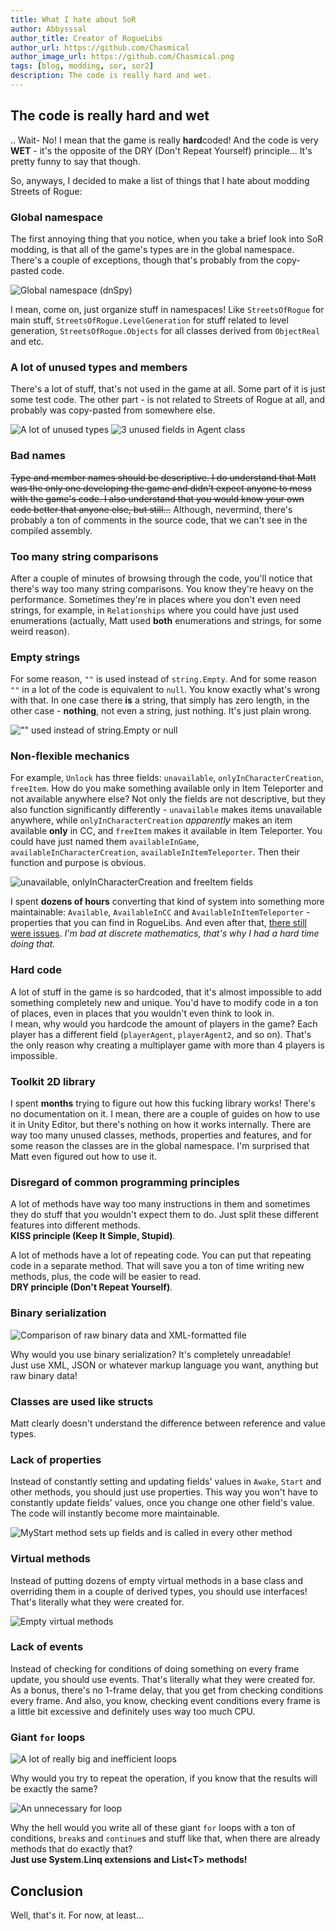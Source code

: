 ```yaml
---
title: What I hate about SoR
author: Abbysssal
author_title: Creator of RogueLibs
author_url: https://github.com/Chasmical
author_image_url: https://github.com/Chasmical.png
tags: [blog, modding, sor, sor2]
description: The code is really hard and wet.
---
```


## The code is really hard and wet

.. Wait- No! I mean that the game is really **hard**coded! And the code is very **WET** - it's the opposite of the DRY (Don't Repeat Yourself) principle... It's pretty funny to say that though.

So, anyways, I decided to make a list of things that I hate about modding Streets of Rogue:

<!--truncate-->

### Global namespace

The first annoying thing that you notice, when you take a brief look into SoR modding, is that all of the game's types are in the global namespace. There's a couple of exceptions, though that's probably from the copy-pasted code.

![Global namespace (dnSpy)](https://imgur.com/HYDcvxx.png)

I mean, come on, just organize stuff in namespaces! Like `StreetsOfRogue` for main stuff, `StreetsOfRogue.LevelGeneration` for stuff related to level generation, `StreetsOfRogue.Objects` for all classes derived from `ObjectReal` and etc.

### A lot of unused types and members

There's a lot of stuff, that's not used in the game at all. Some part of it is just some test code. The other part - is not related to Streets of Rogue at all, and probably was copy-pasted from somewhere else.

![A lot of unused types](https://imgur.com/XNeeF8Q.png)
![3 unused fields in Agent class](https://imgur.com/REhaTil.png)

### Bad names

~~Type and member names should be descriptive. I do understand that Matt was the only one developing the game and didn't expect anyone to mess with the game's code. I also understand that you would know your own code better that anyone else, but still...~~ Although, nevermind, there's probably a ton of comments in the source code, that we can't see in the compiled assembly.

### Too many string comparisons

After a couple of minutes of browsing through the code, you'll notice that there's way too many string comparisons. You know they're heavy on the performance. Sometimes they're in places where you don't even need strings, for example, in `Relationships` where you could have just used enumerations (actually, Matt used **both** enumerations and strings, for some weird reason).

### Empty strings

For some reason, `""` is used instead of `string.Empty`. And for some reason `""` in a lot of the code is equivalent to `null`. You know exactly what's wrong with that. In one case there **is** a string, that simply has zero length, in the other case - **nothing**, not even a string, just nothing. It's just plain wrong.

!["" used instead of string.Empty or null](https://imgur.com/9rDQAe7.png)

### Non-flexible mechanics

For example, `Unlock` has three fields: `unavailable`, `onlyInCharacterCreation`, `freeItem`. How do you make something available only in Item Teleporter and not available anywhere else? Not only the fields are not descriptive, but they also function significantly differently - `unavailable` makes items unavailable anywhere, while `onlyInCharacterCreation` *apparently* makes an item available **only** in CC, and `freeItem` makes it available in Item Teleporter. You could have just named them `availableInGame`, `availableInCharacterCreation`, `availableInItemTeleporter`. Then their function and purpose is obvious.

![unavailable, onlyInCharacterCreation and freeItem fields](https://imgur.com/gjnxvNM.png)

I spent **dozens of hours** converting that kind of system into something more maintainable: `Available`, `AvailableInCC` and `AvailableInItemTeleporter` - properties that you can find in RogueLibs. And even after that, [there still were issues](https://github.com/Chasmical/RogueLibs/issues/40). *I'm bad at discrete mathematics, that's why I had a hard time doing that.*

### Hard code

A lot of stuff in the game is so hardcoded, that it's almost impossible to add something completely new and unique. You'd have to modify code in a ton of places, even in places that you wouldn't even think to look in.  
I mean, why would you hardcode the amount of players in the game? Each player has a different field (`playerAgent`, `playerAgent2`, and so on). That's the only reason why creating a multiplayer game with more than 4 players is impossible.

### Toolkit 2D library

I spent **months** trying to figure out how this fucking library works! There's no documentation on it. I mean, there are a couple of guides on how to use it in Unity Editor, but there's nothing on how it works internally. There are way too many unused classes, methods, properties and features, and for some reason the classes are in the global namespace. I'm surprised that Matt even figured out how to use it.

### Disregard of common programming principles

A lot of methods have way too many instructions in them and sometimes they do stuff that you wouldn't expect them to do. Just split these different features into different methods.  
**KISS principle (Keep It Simple, Stupid)**.

A lot of methods have a lot of repeating code. You can put that repeating code in a separate method. That will save you a ton of time writing new methods, plus, the code will be easier to read.  
**DRY principle (Don't Repeat Yourself)**.

### Binary serialization

![Comparison of raw binary data and XML-formatted file](https://imgur.com/bl0tEOj.png)

Why would you use binary serialization? It's completely unreadable!  
Just use XML, JSON or whatever markup language you want, anything but raw binary data!

### Classes are used like structs

Matt clearly doesn't understand the difference between reference and value types.

### Lack of properties

Instead of constantly setting and updating fields' values in `Awake`, `Start` and other methods, you should just use properties. This way you won't have to constantly update fields' values, once you change one other field's value. The code will instantly become more maintainable.

![MyStart method sets up fields and is called in every other method](https://imgur.com/gI7WV4I.png)

### Virtual methods

Instead of putting dozens of empty virtual methods in a base class and overriding them in a couple of derived types, you should use interfaces! That's literally what they were created for.

![Empty virtual methods](https://imgur.com/aKQA76v.png)

### Lack of events

Instead of checking for conditions of doing something on every frame update, you should use events. That's literally what they were created for. As a bonus, there's no 1-frame delay, that you get from checking conditions every frame. And also, you know, checking event conditions every frame is a little bit excessive and definitely uses way too much CPU.

### Giant `for` loops

![A lot of really big and inefficient loops](https://imgur.com/kY8gtia.png)

Why would you try to repeat the operation, if you know that the results will be exactly the same?

![An unnecessary for loop](https://imgur.com/vjCshb5.png)

Why the hell would you write all of these giant `for` loops with a ton of conditions, `break`s and `continue`s and stuff like that, when there are already methods that do exactly that?  
**Just use System.Linq extensions and List&lt;T&gt; methods!**

## Conclusion

Well, that's it. For now, at least...
